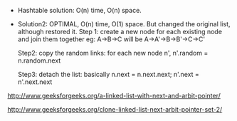 * Hashtable solution: O(n) time, O(n) space.

* Solution2: OPTIMAL, O(n) time, O(1) space. But changed the original list, although restored it.
   Step 1: create a new node for each existing node and join them together eg: A->B->C will be A->A'->B->B'->C->C'

   Step2: copy the random links: for each new node n', n'.random = n.random.next

   Step3: detach the list: basically n.next = n.next.next; n'.next = n'.next.next

http://www.geeksforgeeks.org/a-linked-list-with-next-and-arbit-pointer/

http://www.geeksforgeeks.org/clone-linked-list-next-arbit-pointer-set-2/
